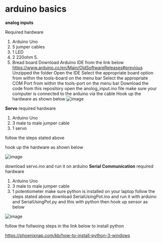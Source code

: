 # arduino basics
****analog inputs**** 

Required hardware
1. Arduino Uno 
2. 5 jumper cables 
3. 1 LED
4. 2 220ohm 5. 
5.  Bread board 
Download Arduino IDE from the link below 
https://www.arduino.cc/en/Main/OldSoftwareReleases#previous 
Unzipped the folder
Open the IDE 
Select the appropriate board option from within the tools-board on the menu bar
Select the appropriate COM Port from within the tools-port on the menu bar
Download the code from this repository 
open the anolog_input.ino file 
make sure your computer is connected to the arduino via the cable
Hook up the hardware as shown below 
![image](https://user-images.githubusercontent.com/39423180/124553076-34299600-de2c-11eb-9b39-5a9a92bd9050.png)

 ****Servo****
required hardware
1. Arduino Uno
2. 3 male to male jumper cable
3. 1 servo

follow the steps stated above 

hook up the hardware as shown below

![image](https://user-images.githubusercontent.com/39423180/124561656-0b0e0300-de36-11eb-96ee-45e4a5b3aeaf.png)


download servo.ino and run it on arduino
****Serial Communication****
required hardware
1. Arduino Uno
2. 3 male to male jumper cable
3. 1 potentiometer
make sure python is installed on your laptop
follow the steps stated above
download SerialUsingPot.ino and run it with arduino and SerialUsingPot.py and this with python
then hook up sensor as below

![image](https://user-images.githubusercontent.com/39423180/124795214-b6f34380-df47-11eb-94f5-5e94b2053c7a.png)


follow the follwoing steps in the link below to install python
 
https://phoenixnap.com/kb/how-to-install-python-3-windows
